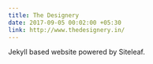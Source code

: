 ```yaml
---
title: The Designery
date: 2017-09-05 00:02:00 +05:30
link: http://www.thedesignery.in/
---
```


Jekyll based website powered by Siteleaf.